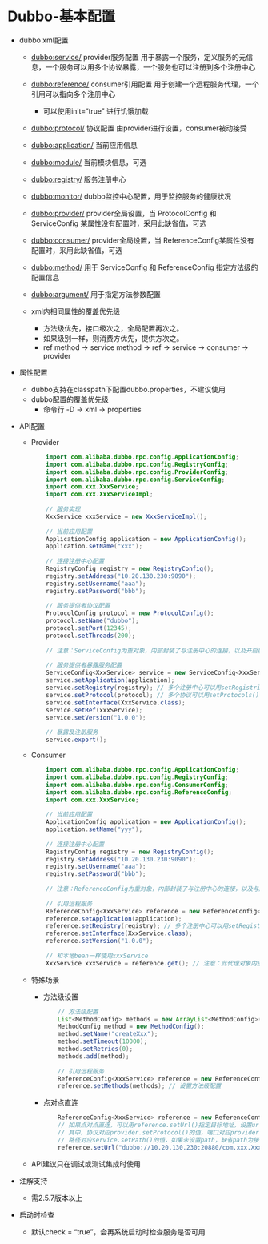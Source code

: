 # Dubbo-基本配置
- dubbo xml配置
	- <dubbo:service/>	provider服务配置 用于暴露一个服务，定义服务的元信息，一个服务可以用多个协议暴露，一个服务也可以注册到多个注册中心
	- <dubbo:reference/>  consumer引用配置 用于创建一个远程服务代理，一个引用可以指向多个注册中心
		- 可以使用init=“true” 进行饥饿加载
	- <dubbo:protocol/>	协议配置 由provider进行设置，consumer被动接受
	- <dubbo:application/>	当前应用信息
	- <dubbo:module/>	 当前模块信息，可选
	- <dubbo:registry/>	 服务注册中心
	- <dubbo:monitor/>	 dubbo监控中心配置，用于监控服务的健康状况
	- <dubbo:provider/> provider全局设置，当 ProtocolConfig 和 ServiceConfig 某属性没有配置时，采用此缺省值，可选
	- <dubbo:consumer/> provider全局设置，当 ReferenceConfig某属性没有配置时，采用此缺省值，可选
	- <dubbo:method/>	 用于 ServiceConfig 和 ReferenceConfig 指定方法级的配置信息
	- <dubbo:argument/>	用于指定方法参数配置
	
	- xml内相同属性的覆盖优先级
		- 方法级优先，接口级次之，全局配置再次之。
		- 如果级别一样，则消费方优先，提供方次之。	
		- ref method -> service method -> ref -> service -> consumer -> provider

- 属性配置
	- dubbo支持在classpath下配置dubbo.properties，不建议使用
	- dubbo配置的覆盖优先级
		- 命令行 -D -> xml -> properties

- API配置
	- Provider
		
		```java
			import com.alibaba.dubbo.rpc.config.ApplicationConfig;
			import com.alibaba.dubbo.rpc.config.RegistryConfig;
			import com.alibaba.dubbo.rpc.config.ProviderConfig;
			import com.alibaba.dubbo.rpc.config.ServiceConfig;
			import com.xxx.XxxService;
			import com.xxx.XxxServiceImpl;
			
			// 服务实现
			XxxService xxxService = new XxxServiceImpl();
			
			// 当前应用配置
			ApplicationConfig application = new ApplicationConfig();
			application.setName("xxx");
			
			// 连接注册中心配置
			RegistryConfig registry = new RegistryConfig();
			registry.setAddress("10.20.130.230:9090");
			registry.setUsername("aaa");
			registry.setPassword("bbb");
			
			// 服务提供者协议配置
			ProtocolConfig protocol = new ProtocolConfig();
			protocol.setName("dubbo");
			protocol.setPort(12345);
			protocol.setThreads(200);
			
			// 注意：ServiceConfig为重对象，内部封装了与注册中心的连接，以及开启服务端口
			
			// 服务提供者暴露服务配置
			ServiceConfig<XxxService> service = new ServiceConfig<XxxService>(); // 此实例很重，封装了与注册中心的连接，请自行缓存，否则可能造成内存和连接泄漏
			service.setApplication(application);
			service.setRegistry(registry); // 多个注册中心可以用setRegistries()
			service.setProtocol(protocol); // 多个协议可以用setProtocols()
			service.setInterface(XxxService.class);
			service.setRef(xxxService);
			service.setVersion("1.0.0");
			
			// 暴露及注册服务
			service.export();
		```
		
	- Consumer
		
		```java
			import com.alibaba.dubbo.rpc.config.ApplicationConfig;
			import com.alibaba.dubbo.rpc.config.RegistryConfig;
			import com.alibaba.dubbo.rpc.config.ConsumerConfig;
			import com.alibaba.dubbo.rpc.config.ReferenceConfig;
			import com.xxx.XxxService;
			
			// 当前应用配置
			ApplicationConfig application = new ApplicationConfig();
			application.setName("yyy");
			
			// 连接注册中心配置
			RegistryConfig registry = new RegistryConfig();
			registry.setAddress("10.20.130.230:9090");
			registry.setUsername("aaa");
			registry.setPassword("bbb");
			
			// 注意：ReferenceConfig为重对象，内部封装了与注册中心的连接，以及与服务提供方的连接
			
			// 引用远程服务
			ReferenceConfig<XxxService> reference = new ReferenceConfig<XxxService>(); // 此实例很重，封装了与注册中心的连接以及与提供者的连接，请自行缓存，否则可能造成内存和连接泄漏
			reference.setApplication(application);
			reference.setRegistry(registry); // 多个注册中心可以用setRegistries()
			reference.setInterface(XxxService.class);
			reference.setVersion("1.0.0");
			
			// 和本地bean一样使用xxxService
			XxxService xxxService = reference.get(); // 注意：此代理对象内部封装了所有通讯细节，对象较重，请缓存复用
		```
			
	- 	特殊场景
		- 方法级设置
			
			```java
				// 方法级配置
				List<MethodConfig> methods = new ArrayList<MethodConfig>();
				MethodConfig method = new MethodConfig();
				method.setName("createXxx");
				method.setTimeout(10000);
				method.setRetries(0);
				methods.add(method);
				
				// 引用远程服务
				ReferenceConfig<XxxService> reference = new ReferenceConfig<XxxService>(); // 此实例很重，封装了与注册中心的连接以及与提供者的连接，请自行缓存，否则可能造成内存和连接泄漏
				reference.setMethods(methods); // 设置方法级配置
			```
			
		- 点对点直连
			
			```java
				ReferenceConfig<XxxService> reference = new ReferenceConfig<XxxService>(); // 此实例很重，封装了与注册中心的连接以及与提供者的连接，请自行缓存，否则可能造成内存和连接泄漏
				// 如果点对点直连，可以用reference.setUrl()指定目标地址，设置url后将绕过注册中心，
				// 其中，协议对应provider.setProtocol()的值，端口对应provider.setPort()的值，
				// 路径对应service.setPath()的值，如果未设置path，缺省path为接口名
				reference.setUrl("dubbo://10.20.130.230:20880/com.xxx.XxxService"); 
			```
			
	- API建议只在调试或测试集成时使用

- 注解支持
	- 需2.5.7版本以上

- 启动时检查
	- 默认check = “true”，会再系统启动时检查服务是否可用
